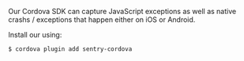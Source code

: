 Our Cordova SDK can capture JavaScript exceptions as well as native crashs / exceptions that happen either on iOS or Android.

Install our using:
```
$ cordova plugin add sentry-cordova
```
